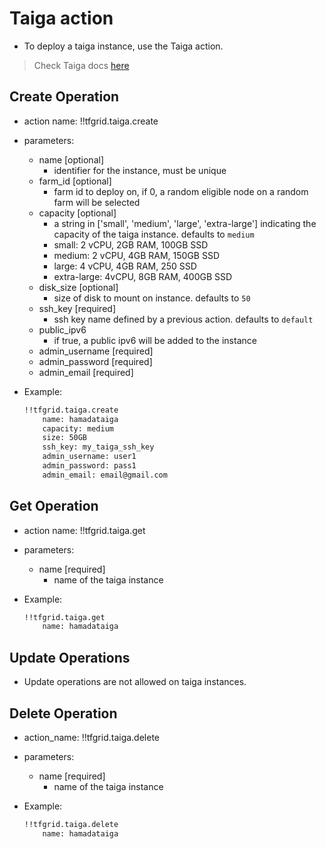 # Taiga action

- To deploy a taiga instance, use the Taiga action.

> Check Taiga docs [here](https://manual.grid.tf/weblets/weblets_taiga.html)

## Create Operation

- action name: !!tfgrid.taiga.create
- parameters:
  - name [optional]
    - identifier for the instance, must be unique
  - farm_id [optional]
    - farm id to deploy on, if 0, a random eligible node on a random farm will be selected
  - capacity [optional]
    - a string in ['small', 'medium', 'large', 'extra-large'] indicating the capacity of the taiga instance. defaults to `medium`
    - small: 2 vCPU, 2GB RAM, 100GB SSD
    - medium: 2 vCPU, 4GB RAM, 150GB SSD
    - large: 4 vCPU, 4GB RAM, 250 SSD
    - extra-large: 4vCPU, 8GB RAM, 400GB SSD
  - disk_size [optional]
    - size of disk to mount on instance. defaults to `50`
  - ssh_key [required]
    - ssh key name defined by a previous action. defaults to `default`
  - public_ipv6
    - if true, a public ipv6 will be added to the instance
  - admin_username [required]
  - admin_password [required]
  - admin_email [required]

- Example:
  
  ```md
  !!tfgrid.taiga.create
      name: hamadataiga
      capacity: medium
      size: 50GB
      ssh_key: my_taiga_ssh_key
      admin_username: user1
      admin_password: pass1
      admin_email: email@gmail.com
  ```

## Get Operation

- action name: !!tfgrid.taiga.get
- parameters:
  - name [required]
    - name of the taiga instance

- Example:
  
  ```md
  !!tfgrid.taiga.get
      name: hamadataiga
  ```

## Update Operations

- Update operations are not allowed on taiga instances.
  
## Delete Operation

- action_name: !!tfgrid.taiga.delete
- parameters:
  - name [required]
    - name of the taiga instance

- Example:
  
  ```md
  !!tfgrid.taiga.delete
      name: hamadataiga
  ```
